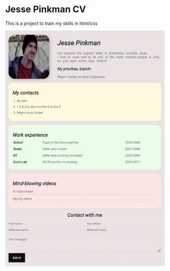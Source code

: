 # Jesse Pinkman CV


This is a project to train my skills in html/css


![Image of the home page](https://github.com/Prrromanssss/CV-layout/raw/master/media/CV-jesse-pinkman.png)